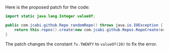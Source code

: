 Here is the proposed patch for the code:

```java
import static java.lang.Integer.valueOf;

public com.jcabi.github.Repo randomRepo() throws java.io.IOException {
    return this.repos().create(new com.jcabi.github.Repos.RepoCreate(org.apache.commons.lang3.RandomStringUtils.randomAlphanumeric(valueOf(20)), true));
}
```

The patch changes the constant `Tv.TWENTY` to `valueOf(20)` to fix the error.
